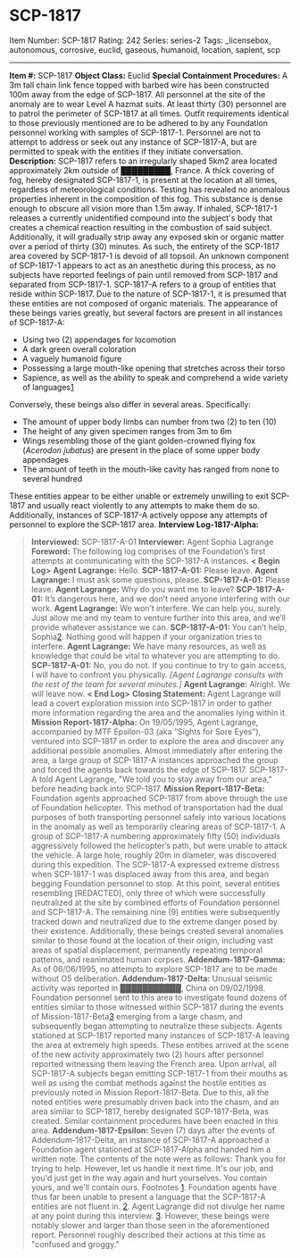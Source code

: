 # SCP-1817
Item Number: SCP-1817
Rating: 242
Series: series-2
Tags: _licensebox, autonomous, corrosive, euclid, gaseous, humanoid, location, sapient, scp

---

**Item #:** SCP-1817
**Object Class:** Euclid
**Special Containment Procedures:** A 3m tall chain link fence topped with barbed wire has been constructed 100m away from the edge of SCP-1817. All personnel at the site of the anomaly are to wear Level A hazmat suits. At least thirty (30) personnel are to patrol the perimeter of SCP-1817 at all times.
Outfit requirements identical to those previously mentioned are to be adhered to by any Foundation personnel working with samples of SCP-1817-1. Personnel are not to attempt to address or seek out any instance of SCP-1817-A, but are permitted to speak with the entities if they initiate conversation.
**Description:** SCP-1817 refers to an irregularly shaped 5km2 area located approximately 2km outside of █████████, France. A thick covering of fog, hereby designated SCP-1817-1, is present at the location at all times, regardless of meteorological conditions. Testing has revealed no anomalous properties inherent in the composition of this fog. This substance is dense enough to obscure all vision more than 1.5m away. If inhaled, SCP-1817-1 releases a currently unidentified compound into the subject's body that creates a chemical reaction resulting in the combustion of said subject. Additionally, it will gradually strip away any exposed skin or organic matter over a period of thirty (30) minutes. As such, the entirety of the SCP-1817 area covered by SCP-1817-1 is devoid of all topsoil. An unknown component of SCP-1817-1 appears to act as an anesthetic during this process, as no subjects have reported feelings of pain until removed from SCP-1817 and separated from SCP-1817-1.
SCP-1817-A refers to a group of entities that reside within SCP-1817. Due to the nature of SCP-1817-1, it is presumed that these entities are not composed of organic materials. The appearance of these beings varies greatly, but several factors are present in all instances of SCP-1817-A:
  * Using two (2) appendages for locomotion
  * A dark green overall coloration
  * A vaguely humanoid figure
  * Possessing a large mouth-like opening that stretches across their torso
  * Sapience, as well as the ability to speak and comprehend a wide variety of languages[1](javascript:;)

Conversely, these beings also differ in several areas. Specifically:
  * The amount of upper body limbs can number from two (2) to ten (10)
  * The height of any given specimen ranges from 3m to 6m
  * Wings resembling those of the giant golden-crowned flying fox (_Acerodon jubatus_) are present in the place of some upper body appendages
  * The amount of teeth in the mouth-like cavity has ranged from none to several hundred

These entities appear to be either unable or extremely unwilling to exit SCP-1817 and usually react violently to any attempts to make them do so. Additionally, instances of SCP-1817-A actively oppose any attempts of personnel to explore the SCP-1817 area.
**Interview Log-1817-Alpha:**
> **Interviewed:** SCP-1817-A-01
> **Interviewer:** Agent Sophia Lagrange
> **Foreword:** The following log comprises of the Foundation’s first attempts at communicating with the SCP-1817-A instances.
> **< Begin Log>**
> **Agent Lagrange:** Hello.
> **SCP-1817-A-01:** Please leave.
> **Agent Lagrange:** I must ask some questions, please.
> **SCP-1817-A-01:** Please leave.
> **Agent Lagrange:** Why do you want me to leave?
> **SCP-1817-A-01:** It’s dangerous here, and we don’t need anyone interfering with our work.
> **Agent Lagrange:** We won’t interfere. We can help you, surely. Just allow me and my team to venture further into this area, and we’ll provide whatever assistance we can.
> **SCP-1817-A-01:** You can’t help, Sophia[2](javascript:;). Nothing good will happen if your organization tries to interfere.
> **Agent Lagrange:** We have many resources, as well as knowledge that could be vital to whatever you are attempting to do.
> **SCP-1817-A-01:** No, you do not. If you continue to try to gain access, I will have to confront you physically.
> _[Agent Lagrange consults with the rest of the team for several minutes.]_
> **Agent Lagrange:** Alright. We will leave now.
> **< End Log>**
> **Closing Statement:** Agent Lagrange will lead a covert exploration mission into SCP-1817 in order to gather more information regarding the area and the anomalies lying within it.
**Mission Report-1817-Alpha:** On 19/05/1995, Agent Lagrange, accompanied by MTF Epsilon-03 (aka “Sights for Sore Eyes”), ventured into SCP-1817 in order to explore the area and discover any additional possible anomalies. Almost immediately after entering the area, a large group of SCP-1817-A instances approached the group and forced the agents back towards the edge of SCP-1817. SCP-1817-A told Agent Lagrange, "We told you to stay away from our area," before heading back into SCP-1817.
**Mission Report-1817-Beta:** Foundation agents approached SCP-1817 from above through the use of Foundation helicopter. This method of transportation had the dual purposes of both transporting personnel safely into various locations in the anomaly as well as temporarily clearing areas of SCP-1817-1. A group of SCP-1817-A numbering approximately fifty (50) individuals aggressively followed the helicopter’s path, but were unable to attack the vehicle. A large hole, roughly 20m in diameter, was discovered during this expedition. The SCP-1817-A expressed extreme distress when SCP-1817-1 was displaced away from this area, and began begging Foundation personnel to stop. At this point, several entities resembling [REDACTED], only three of which were successfully neutralized at the site by combined efforts of Foundation personnel and SCP-1817-A. The remaining nine (9) entities were subsequently tracked down and neutralized due to the extreme danger posed by their existence. Additionally, these beings created several anomalies similar to those found at the location of their origin, including vast areas of spatial displacement, permanently repeating temporal patterns, and reanimated human corpses.
**Addendum-1817-Gamma:** As of 06/06/1995, no attempts to explore SCP-1817 are to be made without O5 deliberation.
**Addendum-1817-Delta:** Unusual seismic activity was reported in ███████████, China on 09/02/1998. Foundation personnel sent to this area to investigate found dozens of entities similar to those witnessed within SCP-1817 during the events of Mission-1817-Beta[3](javascript:;) emerging from a large chasm, and subsequently began attempting to neutralize these subjects. Agents stationed at SCP-1817 reported many instances of SCP-1817-A leaving the area at extremely high speeds. These entities arrived at the scene of the new activity approximately two (2) hours after personnel reported witnessing them leaving the French area. Upon arrival, all SCP-1817-A subjects began emitting SCP-1817-1 from their mouths as well as using the combat methods against the hostile entities as previously noted in Mission Report-1817-Beta. Due to this, all the noted entities were presumably driven back into the chasm, and an area similar to SCP-1817, hereby designated SCP-1817-Beta, was created. Similar containment procedures have been enacted in this area.
**Addendum-1817-Epsilon:** Seven (7) days after the events of Addendum-1817-Delta, an instance of SCP-1817-A approached a Foundation agent stationed at SCP-1817-Alpha and handed him a written note. The contents of the note were as follows:
> Thank you for trying to help. However, let us handle it next time. It's our job, and you'd just get in the way again and hurt yourselves.
> You contain yours, and we'll contain ours.
Footnotes
[1](javascript:;). Foundation agents have thus far been unable to present a language that the SCP-1817-A entities are not fluent in.
[2](javascript:;). Agent Lagrange did not divulge her name at any point during this interview.
[3](javascript:;). However, these beings were notably slower and larger than those seen in the aforementioned report. Personnel roughly described their actions at this time as "confused and groggy."